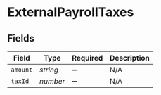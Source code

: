 # ExternalPayrollTaxes


## Fields

| Field              | Type               | Required           | Description        |
| ------------------ | ------------------ | ------------------ | ------------------ |
| `amount`           | *string*           | :heavy_minus_sign: | N/A                |
| `taxId`            | *number*           | :heavy_minus_sign: | N/A                |